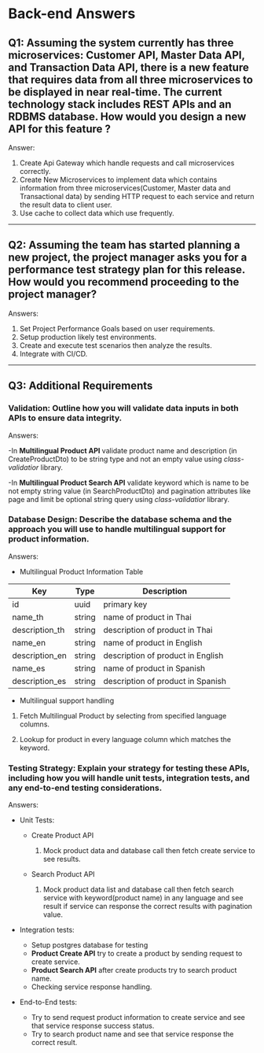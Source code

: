 # Back-end Answers

## Q1: Assuming the system currently has three microservices: Customer API, Master Data API, and Transaction Data API, there is a new feature that requires data from all three microservices to be displayed in near real-time. The current technology stack includes REST APIs and an RDBMS database. How would you design a new API for this feature ?

Answer:

1. Create Api Gateway which handle requests and call microservices correctly.
2. Create New Microservices to implement data which contains information from three microservices(Customer, Master data and Transactional data) by sending HTTP request to each service and return the result data to client user.
3. Use cache to collect data which use frequently.

---

## Q2: Assuming the team has started planning a new project, the project manager asks you for a performance test strategy plan for this release. How would you recommend proceeding to the project manager?

Answers:

1. Set Project Performance Goals based on user requirements.
2. Setup production likely test environments.
3. Create and execute test scenarios then analyze the results.
4. Integrate with CI/CD.

---

## Q3: Additional Requirements

### Validation: Outline how you will validate data inputs in both APIs to ensure data integrity.

Answers:

-In **Multilingual Product API** validate product name and description (in CreateProductDto) to be string type and not an empty value using _class-validatior_ library.

-In **Multilingual Product Search API** validate keyword which is name to be not empty string value (in SearchProductDto) and pagination attributes like page and limit be optional string query using _class-validatior_ library.

### Database Design: Describe the database schema and the approach you will use to handle multilingual support for product information.

Answers:

- Multilingual Product Information Table

| Key            | Type   | Description                       |
| -------------- | ------ | --------------------------------- |
| id             | uuid   | primary key                       |
| name_th        | string | name of product in Thai           |
| description_th | string | description of product in Thai    |
| name_en        | string | name of product in English        |
| description_en | string | description of product in English |
| name_es        | string | name of product in Spanish        |
| description_es | string | description of product in Spanish |

- Multilingual support handling

1. Fetch Multilingual Product by selecting from specified language columns.

2. Lookup for product in every language column which matches the keyword.

### Testing Strategy: Explain your strategy for testing these APIs, including how you will handle unit tests, integration tests, and any end-to-end testing considerations.

Answers:

- Unit Tests:

  - Create Product API

    1. Mock product data and database call then fetch create service to see results.

  - Search Product API
    1. Mock product data list and database call then fetch search service with keyword(product name) in any language and see result if service can response the correct results with pagination value.

- Integration tests:

  - Setup postgres database for testing
  - **Product Create API** try to create a product by sending request to create service.
  - **Product Search API** after create products try to search product name.
  - Checking service response handling.

- End-to-End tests:
  - Try to send request product information to create service and see that service response success status.
  - Try to search product name and see that service response the correct result.
